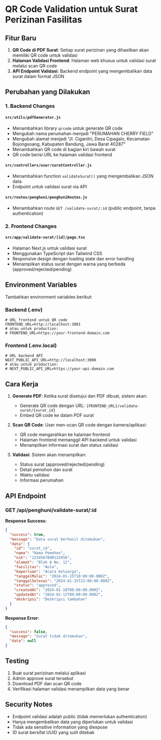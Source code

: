 # QR Code Validation untuk Surat Perizinan Fasilitas

## Fitur Baru

1. **QR Code di PDF Surat**: Setiap surat perizinan yang dihasilkan akan memiliki QR code untuk validasi
2. **Halaman Validasi Frontend**: Halaman web khusus untuk validasi surat melalui scan QR code
3. **API Endpoint Validasi**: Backend endpoint yang mengembalikan data surat dalam format JSON

## Perubahan yang Dilakukan

### 1. Backend Changes

#### `src/utils/pdfGenerator.js`
- Menambahkan library `qrcode` untuk generate QR code
- Mengubah nama perumahan menjadi "PERUMAHAN CHERRY FIELD"
- Mengubah alamat menjadi "Jl. Ciganitri, Desa Cipagalo, Kecamatan Bojongsoang, Kabupaten Bandung, Jawa Barat 40287"
- Menambahkan QR code di bagian kiri bawah surat
- QR code berisi URL ke halaman validasi frontend

#### `src/controllers/user/suratController.js`
- Menambahkan function `validateSurat()` yang mengembalikan JSON data
- Endpoint untuk validasi surat via API

#### `src/routes/penghuni/penghuniRoutes.js`
- Menambahkan route `GET /validate-surat/:id` (public endpoint, tanpa authentication)

### 2. Frontend Changes

#### `src/app/validate-surat/[id]/page.tsx`
- Halaman Next.js untuk validasi surat
- Menggunakan TypeScript dan Tailwind CSS
- Responsive design dengan loading state dan error handling
- Menampilkan status surat dengan warna yang berbeda (approved/rejected/pending)

## Environment Variables

Tambahkan environment variables berikut:

### Backend (.env)
```env
# URL frontend untuk QR code
FRONTEND_URL=http://localhost:3001
# atau untuk production:
# FRONTEND_URL=https://your-frontend-domain.com
```

### Frontend (.env.local)
```env
# URL backend API
NEXT_PUBLIC_API_URL=http://localhost:3000
# atau untuk production:
# NEXT_PUBLIC_API_URL=https://your-api-domain.com
```

## Cara Kerja

1. **Generate PDF**: Ketika surat disetujui dan PDF dibuat, sistem akan:
   - Generate QR code dengan URL: `{FRONTEND_URL}/validate-surat/{surat_id}`
   - Embed QR code ke dalam PDF surat

2. **Scan QR Code**: User men-scan QR code dengan kamera/aplikasi:
   - QR code mengarahkan ke halaman frontend
   - Halaman frontend memanggil API backend untuk validasi
   - Menampilkan informasi surat dan status validasi

3. **Validasi**: Sistem akan menampilkan:
   - Status surat (approved/rejected/pending)
   - Detail pemohon dan surat
   - Waktu validasi
   - Informasi perumahan

## API Endpoint

### GET /api/penghuni/validate-surat/:id

**Response Success:**
```json
{
  "success": true,
  "message": "Data surat berhasil ditemukan",
  "data": {
    "id": "surat_id",
    "nama": "Nama Pemohon",
    "nik": "1234567890123456",
    "alamat": "Blok A No. 12",
    "fasilitas": "Aula",
    "keperluan": "Acara keluarga",
    "tanggalMulai": "2024-01-15T10:00:00.000Z",
    "tanggalSelesai": "2024-01-15T22:00:00.000Z",
    "status": "approved",
    "createdAt": "2024-01-10T08:00:00.000Z",
    "updatedAt": "2024-01-12T09:00:00.000Z",
    "deskripsi": "Deskripsi tambahan"
  }
}
```

**Response Error:**
```json
{
  "success": false,
  "message": "Surat tidak ditemukan",
  "data": null
}
```

## Testing

1. Buat surat perizinan melalui aplikasi
2. Admin approve surat tersebut
3. Download PDF dan scan QR code
4. Verifikasi halaman validasi menampilkan data yang benar

## Security Notes

- Endpoint validasi adalah public (tidak memerlukan authentication)
- Hanya mengembalikan data yang diperlukan untuk validasi
- Tidak ada sensitive information yang diexpose
- ID surat bersifat UUID yang sulit ditebak 